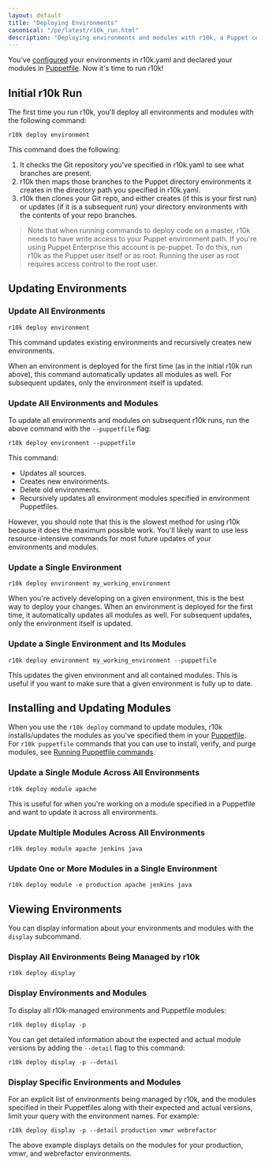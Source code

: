 ```yaml
---
layout: default
title: "Deploying Environments"
canonical: "/pe/latest/r10k_run.html"
description: "Deploying environments and modules with r10k, a Puppet code management tool."
---
```


[setup]: ./r10k_setup.html
[r10kyaml]: ./r10k_yaml.html
[puppetfile]: ./r10k_puppetfile.html
[running]: ./r10k_run.html
[reference]: ./r10k_reference.html
[r10kindex]: ./r10k.md

You've [configured][r10kyaml] your environments in r10k.yaml and declared your modules in [Puppetfile][puppetfile]. Now it's time to run r10k!

## Initial r10k Run

The first time you run r10k, you'll deploy all environments and modules with the following command: 

~~~
r10k deploy environment
~~~

This command does the following: 

1. It checks the Git repository you've specified in r10k.yaml to see what branches are present. 
2. r10k then maps those branches to the Puppet directory environments it creates in the directory path you specified in r10k.yaml. 
3. r10k then clones your Git repo, and either creates (if this is your first run) or updates (if it is a subsequent run) your directory environments with the contents of your repo branches.

> Note that when running commands to deploy code on a master, r10k needs to have write access to your Puppet environment path. If you're using Puppet Enterprise this account is pe-puppet. To do this, run r10k as the Puppet user itself or as root. Running the user as root requires access control to the root user.

## Updating Environments

### Update All Environments

~~~
r10k deploy environment
~~~

This command updates existing environments and recursively creates new environments. 

When an environment is deployed for the first time (as in the initial r10k run above), this command automatically updates all modules as well. For subsequent updates, only the environment itself is updated.

### Update All Environments and Modules

To update all environments and modules on subsequent r10k runs, run the above command with the `--puppetfile` flag:

~~~
r10k deploy environment --puppetfile
~~~

This command:

* Updates all sources.
* Creates new environments.
* Delete old environments.
* Recursively updates all environment modules specified in environment Puppetfiles.

However, you should note that this is the slowest method for using r10k because it does the maximum possible work. You'll likely want to use less resource-intensive commands for most future updates of your environments and modules.

### Update a Single Environment

~~~
r10k deploy environment my_working_environment
~~~

When you're actively developing on a given environment, this is the best way to deploy your changes. When an environment is deployed for the first time, it automatically updates all modules as well. For subsequent updates, only the environment itself is updated.

### Update a Single Environment and Its Modules

~~~
r10k deploy environment my_working_environment --puppetfile
~~~

This updates the given environment and all contained modules. This is useful if you want to make sure that a given environment is fully up to date.

## Installing and Updating Modules

When you use the `r10k deploy` command to update modules, r10k installs/updates the modules as you've specified them in your [Puppetfile](puppetfile). For `r10k puppetfile` commands that you can use to install, verify, and purge modules, see [Running Puppetfile commands](puppetfile#running-puppetfile-commands).

### Update a Single Module Across All Environments

~~~
r10k deploy module apache
~~~

This is useful for when you're working on a module specified in a Puppetfile and want to update it across all environments. 

### Update Multiple Modules Across All Environments

~~~
r10k deploy module apache jenkins java
~~~

### Update One or More Modules in a Single Environment

~~~
r10k deploy module -e production apache jenkins java
~~~

## Viewing Environments

You can display information about your environments and modules with the `display` subcommand.

### Display All Environments Being Managed by r10k

~~~
r10k deploy display 
~~~

### Display Environments and Modules 

To display all r10k-managed environments and Puppetfile modules:

~~~
r10k deploy display -p
~~~

You can get detailed information about the expected and actual module versions by adding the `--detail` flag to this command: 

~~~
r10k deploy display -p --detail
~~~

### Display Specific Environments and Modules

For an explicit list of environments being managed by r10k, and the modules specified in their Puppetfiles along with their expected and actual versions, limit your query with the environment names. For example: 

~~~
r10k deploy display -p --detail production vmwr webrefactor
~~~

The above example displays details on the modules for your production, vmwr, and webrefactor environments.

